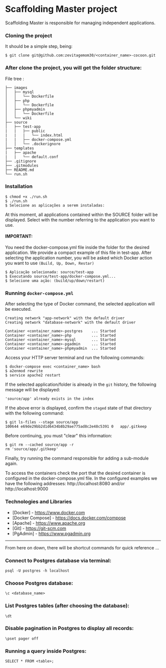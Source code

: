 # Scaffolding Master project
Scaffolding Master is responsible for managing independent applications.

### Cloning the project
It should be a simple step, being:
```
$ git clone git@github.com:zevitagemom30/<container_name>-cocoon.git
```
### After clone the project, you will get the folder structure:
File tree :
```
├── images
│   ├── mysql
│   │   └── Dockerfile
│   ├── php
│   │   └── Dockerfile
│   ├── phpmyadmin
│   │   └── Dockerfile
│   └── wiki
├── source
│   ├── test-app
|   |   ├── public
|   |   |   └── index.html
|   |   ├── docker-compose.yml
│   │   └── .dockerignore
├── templates
|   ├── apache
|   |   └── default.conf
├── .gitignore
├── .gitmodules
├── README.md
└── run.sh
```


### Installation
```
$ chmod +x ./run.sh
$ ./run.sh
$ Selecione as aplicações a serem instaladas:
```
At this moment, all applications contained within the SOURCE folder will be displayed.
Select with the number referring to the application you want to use.
#### IMPORTANT:
You need the docker-compose.yml file inside the folder for the desired application. 
We provide a compact example of this file in test-app.
After selecting the application number, you will be asked which Docker action you want to use `(Build, Up, Down, Restar)`
```
$ Aplicação selecionada: source/test-app
$ Executando source/test-app/docker-compose.yml...
$ Selecione uma ação: (build/up/down/restart) 
```
### Running `docker-compose.yml`

After selecting the type of Docker command, the selected application will be executed.

``` 
Creating network "app-network" with the default driver
Creating network "database-network" with the default driver

Container <container_name>-postgres    ... Started
Container <container_name>-php         ... Started
Container <container_name>-mysql       ... Started
Container <container_name>-pgadmin     ... Started
Container <container_name>-phpmyadmin  ... Started
```

Access your HTTP server terminal and run the following commands:
```
$ docker-compose exec <container_name> bash
$ a2enmod rewrite
$ service apache2 restart
```

If the selected application/folder is already in the `git` history, the following message will be displayed:
```
'source/app' already exists in the index
```
	
If the above error is displayed, confirm the `staged` state of that directory with the following command:
```
$ git ls-files --stage source/app 
100644 e69de29bb2d1d6434b8b29ae775ad8c2e48c5391 0	app/.gitkeep 
```

Before continuing, you must "clear" this information:
```
$ git rm --cached source/app -r
rm 'source/app/.gitkeep'
```

Finally, try running the command responsible for adding a sub-module again.

To access the containers check the port that the desired container is configured in the docker-compose.yml file.
In the configured examples we have the following addresses:
http://localhost:8080
and/or
http://localhost:9000

### Technologies and Libraries
- [Docker] - https://www.docker.com
- [Docker Compose] - https://docs.docker.com/compose
- [Apache] - https://www.apache.org
- [Git] - https://git-scm.com
- [PgAdmin] - https://www.pgadmin.org

---

From here on down, there will be shortcut commands for quick reference ...

### Connect to Postgres database via terminal:
`psql -U postgres -h localhost`

### Choose Postgres database:
`\c <database_name>`

### List Postgres tables (after choosing the database):
`\dt`

### Disable pagination in Postgres to display all records:
`\pset pager off`

### Running a query inside Postgres:
`SELECT * FROM <table>;`
